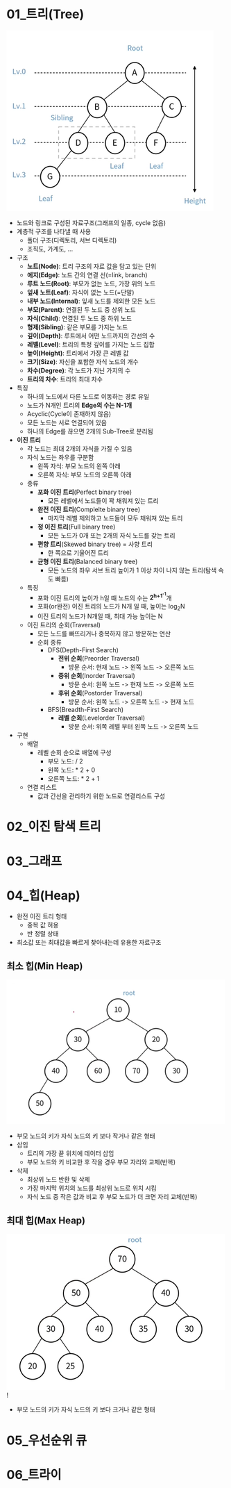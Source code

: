 # 01_트리(Tree)

![트리](/algorithm/images/image.png)

- 노드와 링크로 구성된 자료구조(그래프의 일종, cycle 없음)
- 계층적 구조를 나타낼 때 사용
  - 폴더 구조(디렉토리, 서브 디렉토리)
  - 조직도, 가계도, ...
- 구조
  - **노트(Node)**: 트리 구조의 자료 값을 담고 있는 단위
  - **에지(Edge)**: 노드 간의 연결 선(=link, branch)
  - **루트 노드(Root)**: 부모가 없는 노드, 가장 위의 노드
  - **잎새 노트(Leaf)**: 자식이 없는 노드(=단말)
  - **내부 노드(Internal)**: 잎새 노드를 제외한 모든 노드
  - **부모(Parent)**: 연결된 두 노드 중 상위 노드
  - **자식(Child)**: 연결된 두 노드 중 하위 노드
  - **형제(Sibling)**: 같은 부모를 가지는 노드
  - **깊이(Depth)**: 루트에서 어떤 노드까지의 간선의 수
  - **레벨(Level)**: 트리의 특정 깊이를 가지는 노드 집합
  - **높이(Height)**: 트리에서 가장 큰 레벨 값
  - **크기(Size)**: 자신을 포함한 자식 노드의 개수
  - **차수(Degree)**: 각 노드가 지닌 가지의 수
  - **트리의 차수**: 트리의 최대 차수
- 특징
    - 하나의 노드에서 다른 노드로 이동하는 경로 유일
    - 노드가 N개인 트리의 **Edge의 수는 N-1개**
    - Acyclic(Cycle이 존재하지 않음)
    - 모든 노드는 서로 연결되어 있음
    - 하나의 Edge를 끊으면 2개의 Sub-Tree로 분리됨
- **이진 트리**
  - 각 노드는 최대 2개의 자식을 가질 수 있음
  - 자식 노드는 좌우를 구분함
    - 왼쪽 자식: 부모 노드의 왼쪽 아래
    - 오른쪽 자식: 부모 노드의 오른쪽 아래
  - 종류
    - **포화 이진 트리**(Perfect binary tree)
      - 모든 레벨에서 노드들이 꽉 채워져 있는 트리
    - **완전 이진 트리**(Complelte binary tree)
      - 마지막 레벨 제외하고 노드들이 모두 채워져 있는 트리
    - **정 이진 트리**(Full binary tree)
      - 모든 노드가 0개 또는 2개의 자식 노드를 갖는 트리
    - **편향 트리**(Skewed binary tree) = 사향 트리
      - 한 쪽으로 기울어진 트리
    - **균형 이진 트리**(Balanced binary tree) 
        - 모든 노드의 좌우 서브 트리 높이가 1 이상 차이 나지 않는 트리(탐색 속도 빠름)
  - 특징
    - 포화 이진 트리의 높이가 h일 떄 노드의 수는 **2<sup>h+1<sup>-1**개
    - 포화(or완전) 이진 트리의 노드가 N개 일 때, 높이는 log<sub>2</sub>N
    - 이진 트리의 노드가 N개일 때, 최대 가능 높이는 N
  - 이진 트리의 순회(Traversal)
    - 모든 노드를 빠뜨리거나 중복하지 않고 방문하는 연산
    - 순회 종류
      - DFS(Depth-First Search)
        - **전위 순회**(Preorder Traversal)
          - 방문 순서: 현재 노드 -> 왼쪽 노드 -> 오른쪽 노드
        - **중위 순회**(Inorder Traversal)
          - 방문 순서: 왼쪽 노드 -> 현재 노드 -> 오른쪽 노드
        - **후위 순회**(Postorder Traversal)
          - 방문 순서: 왼쪽 노드 -> 오른쪽 노드 -> 현재 노드
      - BFS(Breadth-First Search)
        - **레벨 순회**(Levelorder Traversal)
          - 방문 순서: 위쪽 레벨 부터 왼쪽 노드 -> 오른쪽 노드
- 구현
  - 배열
    - 레벨 순회 순으로 배열에 구성 
      - 부모 노드: / 2
      - 왼쪽 노드: * 2 + 0
      - 오른쪽 노드: * 2 + 1
  - 연결 리스트
    - 값과 간선을 관리하기 위한 노드로 연결리스트 구성

# 02_이진 탐색 트리


# 03_그래프

# 04_힙(Heap)
- 완전 이진 트리 형태
  - 중복 값 허용
  - 반 정렬 상태
- 최소값 또는 최대값을 빠르게 찾아내는데 유용한 자료구조

## 최소 힙(Min Heap)
![최소 힙](/algorithm/images/image1.png)
- 부모 노드의 키가 자식 노드의 키 보다 작거나 같은 형태
- 삽입
  - 트리의 가장 끝 위치에 데이터 삽입
  - 부모 노드와 키 비교한 후 작을 경우 부모 자리와 교체(반복)
- 삭제
  - 최상위 노드 반환 및 삭제
  - 가장 마지막 위치의 노드를 최상위 노드로 위치 시킴
  - 자식 노드 중 작은 값과 비교 후 부모 노드가 더 크면 자리 교체(반복)

## 최대 힙(Max Heap)
![최대 힙](/algorithm/images/image2.png)!
- 부모 노드의 키가 자식 노드의 키 보다 크거나 같은 형태

# 05_우선순위 큐

# 06_트라이